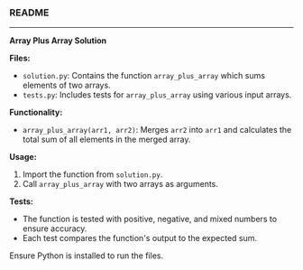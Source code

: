 
### README

---

**Array Plus Array Solution**

**Files:**
- `solution.py`: Contains the function `array_plus_array` which sums elements of two arrays.
- `tests.py`: Includes tests for `array_plus_array` using various input arrays.

**Functionality:**
- `array_plus_array(arr1, arr2)`: Merges `arr2` into `arr1` and calculates the total sum of all elements in the merged array.

**Usage:**
1. Import the function from `solution.py`.
2. Call `array_plus_array` with two arrays as arguments.

**Tests:**
- The function is tested with positive, negative, and mixed numbers to ensure accuracy.
- Each test compares the function's output to the expected sum.

Ensure Python is installed to run the files.
